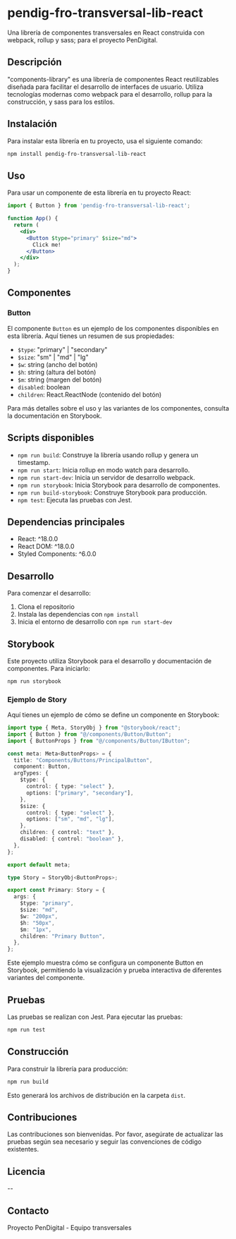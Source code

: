 # pendig-fro-transversal-lib-react

Una librería de componentes transversales en React construida con webpack, rollup y sass; para el proyecto PenDigital.

## Descripción

"components-library" es una librería de componentes React reutilizables diseñada para facilitar el desarrollo de interfaces de usuario. Utiliza tecnologías modernas como webpack para el desarrollo, rollup para la construcción, y sass para los estilos.

## Instalación

Para instalar esta librería en tu proyecto, usa el siguiente comando:

```bash
npm install pendig-fro-transversal-lib-react
```

## Uso

Para usar un componente de esta librería en tu proyecto React:

```jsx
import { Button } from 'pendig-fro-transversal-lib-react';

function App() {
  return (
    <div>
      <Button $type="primary" $size="md">
        Click me!
      </Button>
    </div>
  );
}
```

## Componentes

### Button

El componente `Button` es un ejemplo de los componentes disponibles en esta librería. Aquí tienes un resumen de sus propiedades:

- `$type`: "primary" | "secondary"
- `$size`: "sm" | "md" | "lg"
- `$w`: string (ancho del botón)
- `$h`: string (altura del botón)
- `$m`: string (margen del botón)
- `disabled`: boolean
- `children`: React.ReactNode (contenido del botón)

Para más detalles sobre el uso y las variantes de los componentes, consulta la documentación en Storybook.

## Scripts disponibles

- `npm run build`: Construye la librería usando rollup y genera un timestamp.
- `npm run start`: Inicia rollup en modo watch para desarrollo.
- `npm run start-dev`: Inicia un servidor de desarrollo webpack.
- `npm run storybook`: Inicia Storybook para desarrollo de componentes.
- `npm run build-storybook`: Construye Storybook para producción.
- `npm test`: Ejecuta las pruebas con Jest.

## Dependencias principales

- React: ^18.0.0
- React DOM: ^18.0.0
- Styled Components: ^6.0.0

## Desarrollo

Para comenzar el desarrollo:

1. Clona el repositorio
2. Instala las dependencias con `npm install`
3. Inicia el entorno de desarrollo con `npm run start-dev`

## Storybook

Este proyecto utiliza Storybook para el desarrollo y documentación de componentes. Para iniciarlo:

```bash
npm run storybook
```

### Ejemplo de Story

Aquí tienes un ejemplo de cómo se define un componente en Storybook:

```typescript
import type { Meta, StoryObj } from "@storybook/react";
import { Button } from "@/components/Button/Button";
import { ButtonProps } from "@/components/Button/IButton";

const meta: Meta<ButtonProps> = {
  title: "Components/Buttons/PrincipalButton",
  component: Button,
  argTypes: {
    $type: {
      control: { type: "select" },
      options: ["primary", "secondary"],
    },
    $size: {
      control: { type: "select" },
      options: ["sm", "md", "lg"],
    },
    children: { control: "text" },
    disabled: { control: "boolean" },
  },
};

export default meta;

type Story = StoryObj<ButtonProps>;

export const Primary: Story = {
  args: {
    $type: "primary",
    $size: "md",
    $w: "200px",
    $h: "50px",
    $m: "1px",
    children: "Primary Button",
  },
};


```

Este ejemplo muestra cómo se configura un componente Button en Storybook, permitiendo la visualización y prueba interactiva de diferentes variantes del componente.

## Pruebas

Las pruebas se realizan con Jest. Para ejecutar las pruebas:

```bash
npm run test
```

## Construcción

Para construir la librería para producción:

```bash
npm run build
```

Esto generará los archivos de distribución en la carpeta `dist`.

## Contribuciones

Las contribuciones son bienvenidas. Por favor, asegúrate de actualizar las pruebas según sea necesario y seguir las convenciones de código existentes.

## Licencia

--

## Contacto

Proyecto PenDigital - Equipo transversales